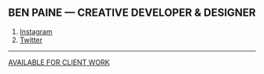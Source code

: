 ## BEN PAINE — CREATIVE DEVELOPER & DESIGNER
1. [Instagram](https://www.instagram.com/bnpne/)
2. [Twitter](https://twitter.com/bn_pne)
---
[AVAILABLE FOR CLIENT WORK](mailto:bentppaine@gmail.com)
